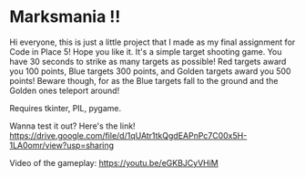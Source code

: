 # Marksmania !!

Hi everyone, this is just a little project that I made as my final assignment for Code in Place 5! Hope you like it. 
It's a simple target shooting game. You have 30 seconds to strike as many targets as possible!
Red targets award you 100 points, Blue targets 300 points, and Golden targets award you 500 points! Beware though, for
as the Blue targets fall to the ground and the Golden ones teleport around! 

Requires tkinter, PIL, pygame.

Wanna test it out? Here's the link!
https://drive.google.com/file/d/1qUAtr1tkQgdEAPnPc7C00x5H-1LA0omr/view?usp=sharing

Video of the gameplay:
https://youtu.be/eGKBJCyVHiM
